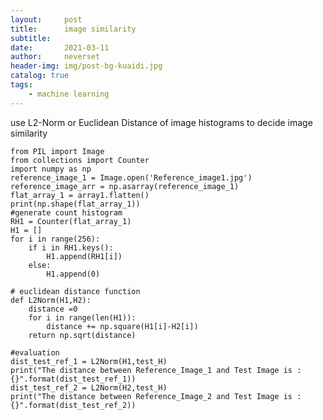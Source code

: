 ```yaml
---
layout:     post
title:      image similarity
subtitle:   
date:       2021-03-11
author:     neverset
header-img: img/post-bg-kuaidi.jpg
catalog: true
tags:
    - machine learning
---
```


use L2-Norm or Euclidean Distance of image histograms to decide image similarity

    from PIL import Image
    from collections import Counter
    import numpy as np
    reference_image_1 = Image.open('Reference_image1.jpg')
    reference_image_arr = np.asarray(reference_image_1)
    flat_array_1 = array1.flatten()
    print(np.shape(flat_array_1))
    #generate count histogram
    RH1 = Counter(flat_array_1)
    H1 = []
    for i in range(256):
        if i in RH1.keys():
            H1.append(RH1[i])
        else:
            H1.append(0)

    # euclidean distance function
    def L2Norm(H1,H2):
        distance =0
        for i in range(len(H1)):
            distance += np.square(H1[i]-H2[i])
        return np.sqrt(distance)
    
    #evaluation
    dist_test_ref_1 = L2Norm(H1,test_H)
    print("The distance between Reference_Image_1 and Test Image is : {}".format(dist_test_ref_1))
    dist_test_ref_2 = L2Norm(H2,test_H)
    print("The distance between Reference_Image_2 and Test Image is : {}".format(dist_test_ref_2))
